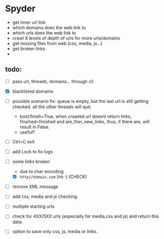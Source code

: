 # Spyder

- get inner url link
- which domains does the web link to
- which urls does the web link to
- crawl X levels of depth of urls for more urls/domains
- get missing files from web (css, media, js...)
- get broken links
- 


## todo:
- [ ] pass url, threads, domains... through cli
- [x] blacklisted 
domains

- [ ] possible scenario fix: queue is empty, but the last url is still getting checked. all the other threads will quit.
    - bool:finish=True, when crawled url doesnt return links, finsihed=finished and are_ther_new_links, thus, if there are, will result in False.
    - useful?
- [ ] Ctrl+C exit
- [ ] add Lock to fix logs
- [ ] some links broken 
    - due to char encoding
    - [x] `http//domain.com` (no :) (CHECK)
- [ ] remove XML message

- [ ] add css, media and js checking.
- [ ] multiple starting urls
- [ ] check for 4XX/5XX urls (especially for media,css and js) and return this data.
- [ ] option to save only css, js, media or links.